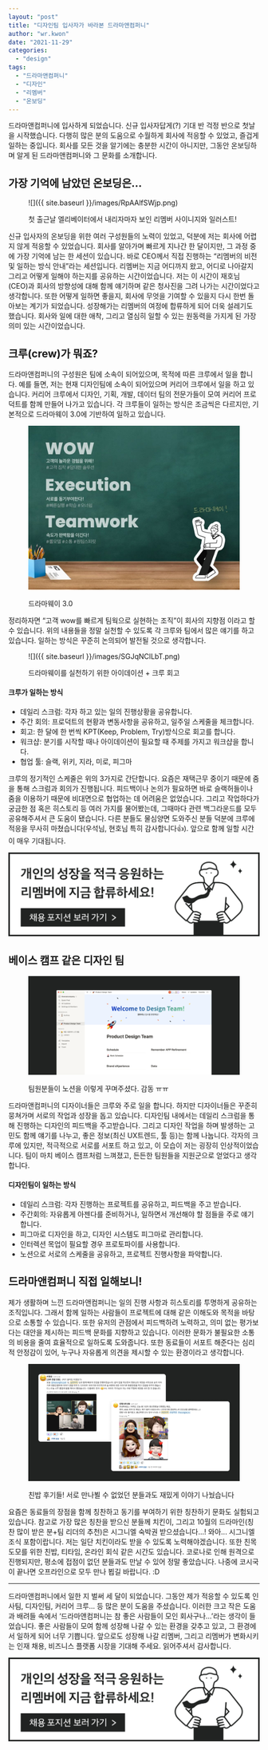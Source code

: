 ```yaml
---
layout: "post"
title: "디자인팀 입사자가 바라본 드라마앤컴퍼니"
author: "wr.kwon"
date: "2021-11-29"
categories: 
  - "design"
tags: 
  - "드라마앤컴퍼니"
  - "디자인"
  - "리멤버"
  - "온보딩"
---
```


드라마앤컴퍼니에 입사하게 되었습니다. 신규 입사자답게(?) 기대 반 걱정 반으로 첫날을 시작했습니다. 다행히 많은 분의 도움으로 수월하게 회사에 적응할 수 있었고, 즐겁게 일하는 중입니다. 회사를 모든 것을 알기에는 충분한 시간이 아니지만, 그동안 온보딩하며 알게 된 드라마앤컴퍼니와 그 문화를 소개합니다.

  
  

## 가장 기억에 남았던 온보딩은…

<figure>

![]({{ site.baseurl }}/images/RpAAlfSWjp.png)

<figcaption>

첫 출근날 엘리베이터에서 내리자마자 보인 리멤버 사이니지와 일러스트!

</figcaption>

</figure>

신규 입사자의 온보딩을 위한 여러 구성원들의 노력이 있었고, 덕분에 저는 회사에 어렵지 않게 적응할 수 있었습니다. 회사를 알아가며 빠르게 지나간 한 달이지만, 그 과정 중에 가장 기억에 남는 한 세션이 있습니다. 바로 CEO께서 직접 진행하는 “리멤버의 비전 및 일하는 방식 안내”라는 세션입니다. 리멤버는 지금 어디까지 왔고, 어디로 나아갈지 그리고 어떻게 일해야 하는지를 공유하는 시간이었습니다. 저는 이 시간이 재호님(CEO)과 회사의 방향성에 대해 함께 얘기하며 같은 청사진을 그려 나가는 시간이었다고 생각합니다. 또한 어떻게 일하면 좋을지, 회사에 무엇을 기여할 수 있을지 다시 한번 돌아보는 계기가 되었습니다. 성장해가는 리멤버의 여정에 합류하게 되어 더욱 설레기도 했습니다. 회사와 일에 대한 애착, 그리고 열심히 일할 수 있는 원동력을 가지게 된 가장 의미 있는 시간이었습니다.

  
  

## 크루(crew)가 뭐죠?

드라마앤컴퍼니의 구성원은 팀에 소속이 되어있으며, 목적에 따른 크루에서 일을 합니다. 예를 들면, 저는 현재 디자인팀에 소속이 되어있으며 커리어 크루에서 일을 하고 있습니다. 커리어 크루에서 디자인, 기획, 개발, 데이터 팀의 전문가들이 모여 커리어 프로덕트를 함께 만들어 나가고 있습니다. 각 크루들이 일하는 방식은 조금씩은 다르지만, 기본적으로 드라마웨이 3.0에 기반하여 일하고 있습니다.

<figure>

[![](/images/BVGQ2o8koT.jpg)](https://blog.dramancompany.com/wp-content/uploads/2021/11/드라마웨이_이멤버대리_ver-1.jpg)

<figcaption>

드라마웨이 3.0

</figcaption>

</figure>

  

정리하자면 “고객 wow를 빠르게 팀웍으로 실현하는 조직”이 회사의 지향점 이라고 할 수 있습니다. 위의 내용들을 정말 실천할 수 있도록 각 크루와 팀에서 많은 얘기를 하고 있습니다. 일하는 방식은 꾸준히 논의되어 발전될 것으로 생각합니다.

<figure>

![]({{ site.baseurl }}/images/SGJqNClLbT.png)

<figcaption>

드라마웨이를 실천하기 위한 아이데이션 + 크루 회고

</figcaption>

</figure>

#### 크루가 일하는 방식

- 데일리 스크럼: 각자 하고 있는 일의 진행상황을 공유합니다.
- 주간 회의: 프로덕트의 현황과 변동사항을 공유하고, 일주일 스케줄을 체크합니다.
- 회고: 한 달에 한 번씩 KPT(Keep, Problem, Try)방식으로 회고를 합니다.
- 워크샵: 분기를 시작할 때나 아이데이션이 필요할 때 주제를 가지고 워크샵을 합니다.
- 협업 툴: 슬랙, 위키, 지라, 미로, 피그마

크루의 정기적인 스케줄은 위의 3가지로 간단합니다. 요즘은 재택근무 중이기 때문에 줌을 통해 스크럼과 회의가 진행됩니다. 피드백이나 논의가 필요하면 바로 슬랙허들이나 줌을 이용하기 때문에 비대면으로 협업하는 데 어려움은 없었습니다. 그리고 작업하다가 궁금한 점 혹은 히스토리 등 여러 가지를 물어봤는데, 그때마다 관련 백그라운드를 모두 공유해주셔서 큰 도움이 됐습니다. 다른 분들도 물심양면 도와주신 분들 덕분에 크루에 적응을 무사히 마쳤습니다(우석님, 현호님 특히 감사합니다👍). 앞으로 함께 일할 시간이 매우 기대됩니다.

  
  

[![](/images/fo3WgiPCQL.png)](https://bit.ly/3ubgqv8)

  

## 베이스 캠프 같은 디자인 팀

<figure>

[![](/images/WYND9VeAEO.png)](https://blog.dramancompany.com/wp-content/uploads/2021/11/1-5.png)

<figcaption>

팀원분들이 노션을 이렇게 꾸며주셨다. 감동 ㅠㅠ

</figcaption>

</figure>

드라마앤컴퍼니의 디자이너들은 크루와 주로 일을 합니다. 하지만 디자이너들은 꾸준히 뭉쳐가며 서로의 작업과 성장을 돕고 있습니다. 디자인팀 내에서는 데일리 스크럼을 통해 진행하는 디자인의 피드백을 주고받습니다. 그리고 디자인 작업을 하며 발생하는 고민도 함께 얘기를 나누고, 좋은 정보(최신 UX트렌드, 툴 등)는 함께 나눕니다. 각자의 크루에 있지만, 적극적으로 서로를 서포트 하고 있고, 이 모습이 저는 굉장히 인상적이었습니다. 팀이 마치 베이스 캠프처럼 느껴졌고, 든든한 팀원들을 지원군으로 얻었다고 생각합니다.

#### 디자인팀이 일하는 방식

- 데일리 스크럼: 각자 진행하는 프로젝트를 공유하고, 피드백을 주고 받습니다.
- 주간회의: 자유롭게 아젠다를 준비하거나, 일하면서 개선해야 할 점들을 주로 얘기합니다.
- 피그마로 디자인을 하고, 디자인 시스템도 피그마로 관리합니다.
- 인터렉션 목업이 필요할 경우 프로토파이를 사용합니다.
- 노션으로 서로의 스케줄을 공유하고, 프로젝트 진행사항을 파악합니다.

  
  

## 드라마앤컴퍼니 직접 일해보니!

제가 생활하며 느낀 드라마앤컴퍼니는 일의 진행 사항과 히스토리를 투명하게 공유하는 조직입니다. 그래서 함께 일하는 사람들이 프로젝트에 대해 같은 이해도와 목적을 바탕으로 소통할 수 있습니다. 또한 유저의 관점에서 피드백하려 노력하고, 의미 없는 평가보다는 대안을 제시하는 피드백 문화를 지향하고 있습니다. 이러한 문화가 불필요한 소통의 비용을 줄여 효율적으로 일하도록 도와줍니다. 또한 동료들이 서포트 해준다는 심리적 안정감이 있어, 누구나 자유롭게 의견을 제시할 수 있는 환경이라고 생각합니다.

<figure>

![](/images/f8z8uU6wfS.png)

<figcaption>

친밥 후기들! 서로 만나뵐 수 없었던 분들과도 재밌게 이야기 나눴습니다

</figcaption>

</figure>

요즘은 동료들의 장점을 함께 칭찬하고 동기를 부여하기 위한 칭찬하기 문화도 실험되고 있습니다. 참고로 가장 많은 칭찬을 받으신 분들께 치킨이, 그리고 10월의 드라마인(칭찬 많이 받은 분+팀 리더의 추천)은 시그니엘 숙박권 받으셨습니다...! 와아... 시그니엘 조식 포함이랍니다. 저는 일단 치킨이라도 받을 수 있도록 노력해야겠습니다. 또한 친목 도모를 위한 친밥, 티타임, 온라인 회식 같은 시간도 있습니다. 코로나로 인해 원격으로 진행되지만, 평소에 접점이 없던 분들과도 만날 수 있어 정말 좋았습니다. 나중에 코시국이 끝나면 오프라인으로 모두 만나 뵙길 바랍니다. :D

  
  

* * *

드라마앤컴퍼니에서 일한 지 벌써 세 달이 되었습니다. 그동안 제가 적응할 수 있도록 인사팀, 디자인팀, 커리어 크루… 등 많은 분이 도움을 주셨습니다. 이러한 크고 작은 도움과 배려들 속에서 ‘드라마앤컴퍼니는 참 좋은 사람들이 모인 회사구나…’라는 생각이 들었습니다. 좋은 사람들이 모여 함께 성장해 나갈 수 있는 환경을 갖추고 있고, 그 환경에서 일하게 되어 너무 기쁩니다. 앞으로도 성장해 나갈 리멤버, 그리고 리멤버가 변화시키는 인재 채용, 비즈니스 플랫폼 시장을 기대해 주세요. 읽어주셔서 감사합니다.

  

[![](/images/fo3WgiPCQL.png)](https://bit.ly/3ubgqv8)
